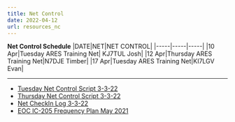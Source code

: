 ```yaml
---
title: Net Control
date: 2022-04-12
url: resources_nc
---
```


**Net Control Schedule**
|DATE|NET|NET CONTROL|
|-----|-----|-----|
|10 Apr|Tuesday ARES Training Net| KJ7TUL Josh|
|12 Apr|Thursday ARES Training Net|N7DJE Timber|
|17 Apr|Tuesday ARES Training Net|KI7LGV Evan|

---------------------

* [Tuesday Net Control Script 3-3-22](/documents/net_control/WWARES_TuesdayNetControl_Script%2020220303.pdf)
* [Thursday Net Control Script 3-3-22](/documents/net_control/WWARES_ThursdayNetControl_Script%2020220303.pdf)
* [Net CheckIn Log 3-3-22](/documents/net_control/WWARES_Net_CheckIn%20Log%20form20220303Fill-In.pdf)
* [EOC IC-205 Frequency Plan May 2021](/documents/net_control/20210501_WWARES_Initial_ICS205.pdf)
